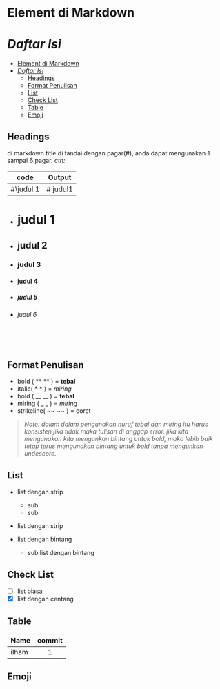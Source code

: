 # Element di Markdown

# *Daftar Isi*

- [Element di Markdown](#element-di-markdown)
- [*Daftar Isi*](#daftar-isi)
  - [Headings](#headings)
  - [Format Penulisan](#format-penulisan)
  - [List](#list)
  - [Check List](#check-list)
  - [Table](#table)
  - [Emoji](#emoji)

## Headings

di markdown title di tandai dengan pagar(#), anda dapat mengunakan 1 sampai 6 pagar.
*cth:*

| code | Output |
|---   | ---    |
| #\judul 1 | # judul1 |
* # judul 1
* ## judul 2
* ### judul 3
* #### judul 4
* ##### judul 5
* ###### judul 6

<br>
<br>


## Format Penulisan

* bold ( \*\* \*\* ) = **tebal**
* italic( \* \* ) = *miring*
* bold ( \_\_ \_\_ ) = **tebal**
* miring ( \_ \_ ) = *miring*
* strikeline( \~\~ \~\~ ) = ~~coret~~

> *Note: dalam dalam pengunakan huruf tebal dan miring itu harus konsisten jika tidak maka tulisan di anggap error.*
> *jika kita mengunakan kita mengunkan bintang untuk bold, maka lebih baik tetap terus mengunakan bintang untuk bold tanpa mengunkan undescore.*

## List

* list dengan strip
    * sub
    * sub
* list dengan strip

* list dengan bintang
    * sub list dengan bintang

## Check List

* [ ] list biasa
* [x] list dengan centang

## Table

| Name | commit |
| :--- | :----: |
| ilham | 1 |

## Emoji

